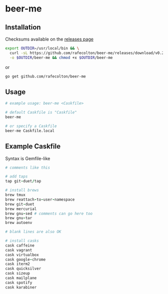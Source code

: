 # beer-me

## Installation

Checksums available on the [releases page](https://github.com/rafecolton/beer-me/releases)

```bash
export OUTDIR=/usr/local/bin && \
  curl -sL https://github.com/rafecolton/beer-me/releases/download/v0.2.2/beer-me-v0.2.2 \
  -o $OUTDIR/beer-me && chmod +x $OUTDIR/beer-me
```

or

```bash
go get github.com/rafecolton/beer-me
```

## Usage

``` bash
# example usage: beer-me <Caskfile>

# default Caskfile is "Caskfile"
beer-me

# or specify a Caskfile
beer-me Caskfile.local
```

## Example Caskfile

Syntax is Gemfile-like

```ruby
# comments like this

# add taps
tap git-duet/tap

# install brews
brew tmux
brew reattach-to-user-namespace
brew git-duet
brew mercurial
brew gnu-sed # comments can go here too
brew gnu-tar
brew autoenv

# blank lines are also OK

# install casks
cask caffeine
cask vagrant
cask virtualbox
cask google-chrome
cask iterm2
cask quicksilver
cask sizeup
cask mailplane
cask spotify
cask karabiner
```
